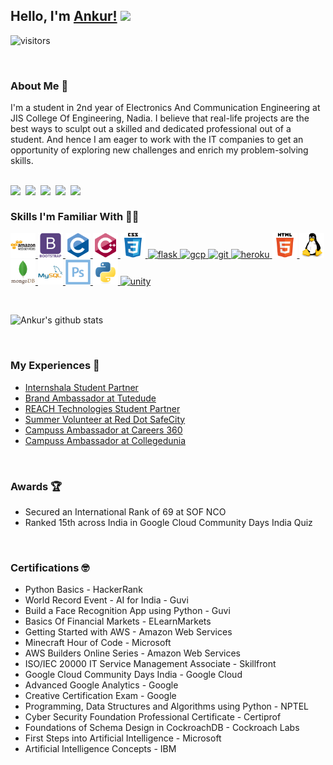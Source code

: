 ## Hello, I'm [Ankur!](https://ankur02sarkar.github.io/site)  <img src="https://cdn.discordapp.com/emojis/558719629967491094.gif" height="35px">
![visitors](https://visitor-badge.laobi.icu/badge?page_id=ankur02sarkar)

<br />

### About Me 🐉
   I'm a student in 2nd year of Electronics And Communication Engineering
   at JIS College Of Engineering, Nadia. I believe that real-life projects
   are the best ways to sculpt out a skilled and dedicated
   professional out of a student. And hence I am eager to work with the IT
   companies to get an opportunity of exploring new challenges and enrich
   my problem-solving skills.

</br>

<a href="https://www.linkedin.com/in/ankur-sarkar" target="_blank">
  <img align="left" width="24px" src="https://i.ibb.co/drvwWtB/Linkedin.png"  />
</a>
<a href="mailto:sarkarrohonankur@gmail.com">
  <img align="left" width="24px" src="https://i.ibb.co/bPCr08L/Email.png"  />
</a>
<a href="https://www.hackerrank.com/God_Slayer" target="_blank">
  <img align="left" width="24px" src="https://i.ibb.co/6WCLSb2/Hacker-Rank.png"  />
</a>
<a href="https://www.hackerearth.com/@God_Slayer" target="_blank">
  <img align="left" width="24px" src="https://i.ibb.co/kGQCpVC/hackerearth.png"  />
</a>
<a href="https://www.codechef.com/users/ankur02sarkar" target="_blank">
  <img align="left" width="24px" src="https://i.ibb.co/9Yr67f9/CodeChef.png"  />
</a>

<br/>

### Skills I'm Familiar With 👨‍💻
<p align="left"> <a href="https://aws.amazon.com" target="_blank"> <img src="https://raw.githubusercontent.com/devicons/devicon/master/icons/amazonwebservices/amazonwebservices-original-wordmark.svg" alt="aws" width="40" height="40"/> </a> <a href="https://getbootstrap.com" target="_blank"> <img src="https://raw.githubusercontent.com/devicons/devicon/master/icons/bootstrap/bootstrap-plain-wordmark.svg" alt="bootstrap" width="40" height="40"/> </a> <a href="https://www.cprogramming.com/" target="_blank"> <img src="https://raw.githubusercontent.com/devicons/devicon/master/icons/c/c-original.svg" alt="c" width="40" height="40"/> </a> <a href="https://www.w3schools.com/cpp/" target="_blank"> <img src="https://raw.githubusercontent.com/devicons/devicon/master/icons/cplusplus/cplusplus-original.svg" alt="cplusplus" width="40" height="40"/> </a> <a href="https://www.w3schools.com/css/" target="_blank"> <img src="https://raw.githubusercontent.com/devicons/devicon/master/icons/css3/css3-original-wordmark.svg" alt="css3" width="40" height="40"/> </a> <a href="https://flask.palletsprojects.com/" target="_blank"> <img src="https://www.vectorlogo.zone/logos/pocoo_flask/pocoo_flask-icon.svg" alt="flask" width="40" height="40"/> </a> <a href="https://cloud.google.com" target="_blank"> <img src="https://www.vectorlogo.zone/logos/google_cloud/google_cloud-icon.svg" alt="gcp" width="40" height="40"/> </a> <a href="https://git-scm.com/" target="_blank"> <img src="https://www.vectorlogo.zone/logos/git-scm/git-scm-icon.svg" alt="git" width="40" height="40"/> </a> <a href="https://heroku.com" target="_blank"> <img src="https://www.vectorlogo.zone/logos/heroku/heroku-icon.svg" alt="heroku" width="40" height="40"/> </a> <a href="https://www.w3.org/html/" target="_blank"> <img src="https://raw.githubusercontent.com/devicons/devicon/master/icons/html5/html5-original-wordmark.svg" alt="html5" width="40" height="40"/> </a> <a href="https://www.linux.org/" target="_blank"> <img src="https://raw.githubusercontent.com/devicons/devicon/master/icons/linux/linux-original.svg" alt="linux" width="40" height="40"/> </a> <a href="https://www.mongodb.com/" target="_blank"> <img src="https://raw.githubusercontent.com/devicons/devicon/master/icons/mongodb/mongodb-original-wordmark.svg" alt="mongodb" width="40" height="40"/> </a> <a href="https://www.mysql.com/" target="_blank"> <img src="https://raw.githubusercontent.com/devicons/devicon/master/icons/mysql/mysql-original-wordmark.svg" alt="mysql" width="40" height="40"/> </a> <a href="https://www.photoshop.com/en" target="_blank"> <img src="https://raw.githubusercontent.com/devicons/devicon/master/icons/photoshop/photoshop-line.svg" alt="photoshop" width="40" height="40"/> </a> <a href="https://www.python.org" target="_blank"> <img src="https://raw.githubusercontent.com/devicons/devicon/master/icons/python/python-original.svg" alt="python" width="40" height="40"/> </a> <a href="https://unity.com/" target="_blank"> <img src="https://www.vectorlogo.zone/logos/unity3d/unity3d-icon.svg" alt="unity" width="40" height="40"/> </a> </p>

<br/>

![Ankur's github stats](https://github-readme-stats.vercel.app/api?username=ankur02sarkar&show_icons=true&hide_border=true)

<br />

### My Experiences 🙌
- [Internshala Student Partner](https://internshala.com/)
- [Brand Ambassador at Tutedude](https://tutedude.com/)
- [REACH Technologies Student Partner](https://www.reach-tech.com/)
- [Summer Volunteer at Red Dot SafeCity](https://www.safecity.in/)
- [Campuss Ambassador at Careers 360](https://www.careers360.com/)
- [Campuss Ambassador at Collegedunia](https://collegedunia.com/)

<br />

### Awards 🏆
- Secured an International Rank of 69 at SOF NCO 
- Ranked 15th across India in Google Cloud Community Days India Quiz

<br />

### Certifications 🤓
- Python Basics - HackerRank
- World Record Event - AI for India - Guvi
- Build a Face Recognition App using Python - Guvi
- Basics Of Financial Markets - ELearnMarkets
- Getting Started with AWS - Amazon Web Services
- Minecraft Hour of Code - Microsoft
- AWS Builders Online Series - Amazon Web Services
- ISO/IEC 20000 IT Service Management Associate - Skillfront
- Google Cloud Community Days India - Google Cloud
- Advanced Google Analytics - Google
- Creative Certification Exam - Google
- Programming, Data Structures and Algorithms using Python - NPTEL
- Cyber Security Foundation Professional Certificate - Certiprof
- Foundations of Schema Design in CockroachDB - Cockroach Labs
- First Steps into Artificial Intelligence - Microsoft
- Artificial Intelligence Concepts - IBM

